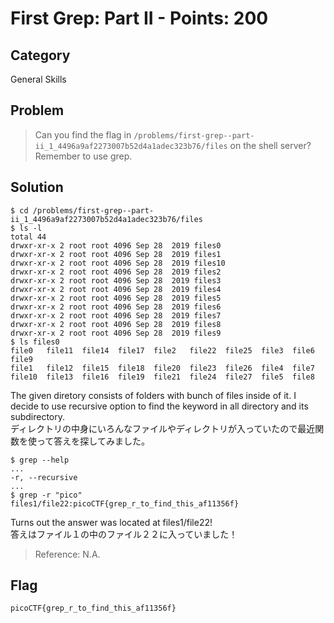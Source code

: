 # First Grep: Part II - Points: 200
## Category
General Skills
## Problem 
> Can you find the flag in `/problems/first-grep--part-ii_1_4496a9af2273007b52d4a1adec323b76/files` on the shell server? Remember to use grep.
## Solution 
```shell
$ cd /problems/first-grep--part-ii_1_4496a9af2273007b52d4a1adec323b76/files
$ ls -l
total 44
drwxr-xr-x 2 root root 4096 Sep 28  2019 files0
drwxr-xr-x 2 root root 4096 Sep 28  2019 files1
drwxr-xr-x 2 root root 4096 Sep 28  2019 files10
drwxr-xr-x 2 root root 4096 Sep 28  2019 files2
drwxr-xr-x 2 root root 4096 Sep 28  2019 files3
drwxr-xr-x 2 root root 4096 Sep 28  2019 files4
drwxr-xr-x 2 root root 4096 Sep 28  2019 files5
drwxr-xr-x 2 root root 4096 Sep 28  2019 files6
drwxr-xr-x 2 root root 4096 Sep 28  2019 files7
drwxr-xr-x 2 root root 4096 Sep 28  2019 files8
drwxr-xr-x 2 root root 4096 Sep 28  2019 files9
$ ls files0
file0   file11  file14  file17  file2   file22  file25  file3  file6  file9
file1   file12  file15  file18  file20  file23  file26  file4  file7
file10  file13  file16  file19  file21  file24  file27  file5  file8
```
The given diretory consists of folders with bunch of files inside of it. I decide to use recursive option to find the keyword in all directory and its subdirectory. \
ディレクトリの中身にいろんなファイルやディレクトリが入っていたので最近関数を使って答えを探してみました。
```shell
$ grep --help
...
-r, --recursive
...
$ grep -r "pico"
files1/file22:picoCTF{grep_r_to_find_this_af11356f}
```
Turns out the answer was located at files1/file22! \
答えはファイル１の中のファイル２２に入っていました！
> Reference: N.A.
## Flag
`picoCTF{grep_r_to_find_this_af11356f}`

